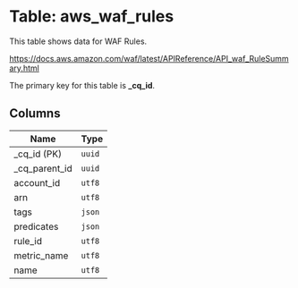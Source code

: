 # Table: aws_waf_rules

This table shows data for WAF Rules.

https://docs.aws.amazon.com/waf/latest/APIReference/API_waf_RuleSummary.html

The primary key for this table is **_cq_id**.

## Columns

| Name          | Type          |
| ------------- | ------------- |
|_cq_id (PK)|`uuid`|
|_cq_parent_id|`uuid`|
|account_id|`utf8`|
|arn|`utf8`|
|tags|`json`|
|predicates|`json`|
|rule_id|`utf8`|
|metric_name|`utf8`|
|name|`utf8`|